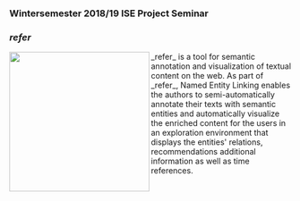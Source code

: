 ### Wintersemester 2018/19 ISE Project Seminar

### _refer_ 
<img align="left" padding="10px" width="250" height="250" src="ISE-FIZKarlsruhe.github.io/refer_sq.png">
_refer_ is a tool for semantic annotation and visualization of textual content on the web. As part of _refer_, Named Entity Linking enables the authors to semi-automatically annotate their texts with semantic entities and automatically visualize the enriched content for the users in an exploration environment that displays the entities' relations, recommendations additional information as well as time references. 

